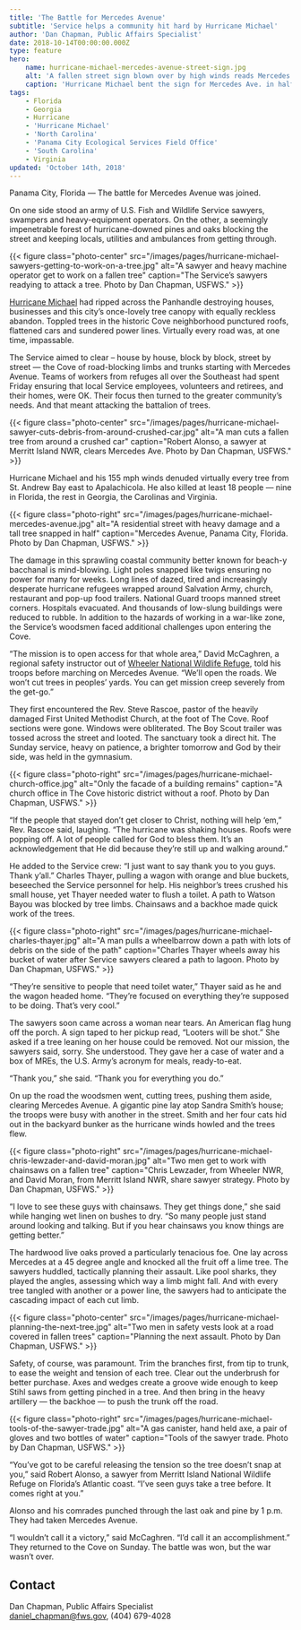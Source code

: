 ```yaml
---
title: 'The Battle for Mercedes Avenue'
subtitle: 'Service helps a community hit hard by Hurricane Michael'
author: 'Dan Chapman, Public Affairs Specialist'
date: 2018-10-14T00:00:00.000Z
type: feature
hero:
    name: hurricane-michael-mercedes-avenue-street-sign.jpg
    alt: 'A fallen street sign blown over by high winds reads Mercedes Ave.'
    caption: 'Hurricane Michael bent the sign for Mercedes Ave. in half. Photo by Dan Chapman, USFWS.'
tags:
    - Florida
    - Georgia
    - Hurricane
    - 'Hurricane Michael'
    - 'North Carolina'
    - 'Panama City Ecological Services Field Office'
    - 'South Carolina'
    - Virginia
updated: 'October 14th, 2018'
---
```


Panama City, Florida &mdash; The battle for Mercedes Avenue was joined.

On one side stood an army of U.S. Fish and Wildlife Service sawyers, swampers and heavy-equipment operators. On the other, a seemingly impenetrable forest of hurricane-downed pines and oaks blocking the street and keeping locals, utilities and ambulances from getting through.

{{< figure class="photo-center" src="/images/pages/hurricane-michael-sawyers-getting-to-work-on-a-tree.jpg" alt="A sawyer and heavy machine operator get to work on a fallen tree" caption="The Service’s sawyers readying to attack a tree. Photo by Dan Chapman, USFWS." >}}

[Hurricane Michael](https://www.fws.gov/hurricane/michael) had ripped across the Panhandle destroying houses, businesses and this city’s once-lovely tree canopy with equally reckless abandon. Toppled trees in the historic Cove neighborhood punctured roofs, flattened cars and sundered power lines. Virtually every road was, at one time, impassable.

The Service aimed to clear – house by house, block by block, street by street &mdash; the Cove of road-blocking limbs and trunks starting with Mercedes Avenue. Teams of workers from refuges all over the Southeast had spent Friday ensuring that local Service employees, volunteers and retirees, and their homes, were OK. Their focus then turned to the greater community’s needs. And that meant attacking the battalion of trees.

{{< figure class="photo-center" src="/images/pages/hurricane-michael-sawyer-cuts-debris-from-around-crushed-car.jpg" alt="A man cuts a fallen tree from around a crushed car" caption="Robert Alonso, a sawyer at Merritt Island NWR, clears Mercedes Ave. Photo by Dan Chapman, USFWS." >}}

Hurricane Michael and his 155 mph winds denuded virtually every tree from St. Andrew Bay east to Apalachicola. He also killed at least 18 people &mdash; nine in Florida, the rest in Georgia, the Carolinas and Virginia.

{{< figure class="photo-right" src="/images/pages/hurricane-michael-mercedes-avenue.jpg" alt="A residential street with heavy damage and a tall tree snapped in half" caption="Mercedes Avenue, Panama City, Florida. Photo by Dan Chapman, USFWS." >}}

The damage in this sprawling coastal community better known for beach-y bacchanal is mind-blowing. Light poles snapped like twigs ensuring no power for many for weeks. Long lines of dazed, tired and increasingly desperate hurricane refugees wrapped around Salvation Army, church, restaurant and pop-up food trailers. National Guard troops manned street corners. Hospitals evacuated. And thousands of low-slung buildings were reduced to rubble.
In addition to the hazards of working in a war-like zone, the Service’s woodsmen faced additional challenges upon entering the Cove.

“The mission is to open access for that whole area,” David McCaghren, a regional safety instructor out of [Wheeler National Wildlife Refuge](https://www.fws.gov/refuge/wheeler/), told his troops before marching on Mercedes Avenue. “We’ll open the roads. We won’t cut trees in peoples’ yards. You can get mission creep severely from the get-go.”

They first encountered the Rev. Steve Rascoe, pastor of the heavily damaged First United Methodist Church, at the foot of The Cove. Roof sections were gone. Windows were obliterated. The Boy Scout trailer was tossed across the street and looted. The sanctuary took a direct hit. The Sunday service, heavy on patience, a brighter tomorrow and God by their side, was held in the gymnasium.

{{< figure class="photo-right" src="/images/pages/hurricane-michael-church-office.jpg" alt="Only the facade of a building remains" caption="A church office in The Cove historic district without a roof. Photo by Dan Chapman, USFWS." >}}

“If the people that stayed don’t get closer to Christ, nothing will help ‘em,” Rev. Rascoe said, laughing. “The hurricane was shaking houses. Roofs were popping off. A lot of people called for God to bless them. It’s an acknowledgement that He did because they’re still up and walking around.”

He added to the Service crew: “I just want to say thank you to you guys. Thank y’all.”
Charles Thayer, pulling a wagon with orange and blue buckets, beseeched the Service personnel for help. His neighbor’s trees crushed his small house, yet Thayer needed water to flush a toilet. A path to Watson Bayou was blocked by tree limbs. Chainsaws and a backhoe made quick work of the trees.

{{< figure class="photo-right" src="/images/pages/hurricane-michael-charles-thayer.jpg" alt="A man pulls a wheelbarrow down a path with lots of debris on the side of the path" caption="Charles Thayer wheels away his bucket of water after Service sawyers cleared a path to lagoon. Photo by Dan Chapman, USFWS." >}}

“They’re sensitive to people that need toilet water,” Thayer said as he and the wagon headed home. “They’re focused on everything they’re supposed to be doing. That’s very cool.”

The sawyers soon came across a woman near tears. An American flag hung off the porch. A sign taped to her pickup read, “Looters will be shot.” She asked if a tree leaning on her house could be removed. Not our mission, the sawyers said, sorry. She understood. They gave her a case of water and a box of MREs, the U.S. Army’s acronym for meals, ready-to-eat.

“Thank you,” she said. “Thank you for everything you do.”

On up the road the woodsmen went, cutting trees, pushing them aside, clearing Mercedes Avenue. A gigantic pine lay atop Sandra Smith’s house; the troops were busy with another in the street. Smith and her four cats hid out in the backyard bunker as the hurricane winds howled and the trees flew.

{{< figure class="photo-right" src="/images/pages/hurricane-michael-chris-lewzader-and-david-moran.jpg" alt="Two men get to work with chainsaws on a fallen tree" caption="Chris Lewzader, from Wheeler NWR, and David Moran, from Merritt Island NWR, share sawyer strategy. Photo by Dan Chapman, USFWS." >}}

“I love to see these guys with chainsaws. They get things done,” she said while hanging wet linen on bushes to dry. “So many people just stand around looking and talking. But if you hear chainsaws you know things are getting better.”

The hardwood live oaks proved a particularly tenacious foe. One lay across Mercedes at a 45 degree angle and knocked all the fruit off a lime tree. The sawyers huddled, tactically planning their assault. Like pool sharks, they played the angles, assessing which way a limb might fall. And with every tree tangled with another or a power line, the sawyers had to anticipate the cascading impact of each cut limb.

{{< figure class="photo-center" src="/images/pages/hurricane-michael-planning-the-next-tree.jpg" alt="Two men in safety vests look at a road covered in fallen trees" caption="Planning the next assault. Photo by Dan Chapman, USFWS." >}}

Safety, of course, was paramount. Trim the branches first, from tip to trunk, to ease the weight and tension of each tree. Clear out the underbrush for better purchase. Axes and wedges create a groove wide enough to keep Stihl saws from getting pinched in a tree. And then bring in the heavy artillery &mdash; the backhoe &mdash; to push the trunk off the road.

{{< figure class="photo-right" src="/images/pages/hurricane-michael-tools-of-the-sawyer-trade.jpg" alt="A gas canister, hand held axe, a pair of gloves and two bottles of water" caption="Tools of the sawyer trade. Photo by Dan Chapman, USFWS." >}}

“You’ve got to be careful releasing the tension so the tree doesn’t snap at you,” said Robert Alonso, a sawyer from Merritt Island National Wildlife Refuge on Florida’s Atlantic coast. “I’ve seen guys take a tree before. It comes right at you.”

Alonso and his comrades punched through the last oak and pine by 1 p.m. They had taken Mercedes Avenue.

“I wouldn’t call it a victory,” said McCaghren. “I’d call it an accomplishment.”
They returned to the Cove on Sunday. The battle was won, but the war wasn’t over.

## Contact

Dan Chapman, Public Affairs Specialist  
[daniel_chapman@fws.gov](mailto:daniel_chapman@fws.gov), (404) 679-4028
